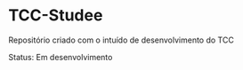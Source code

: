 # TCC-Studee
Repositório criado com o intuído de desenvolvimento do TCC  

Status: Em desenvolvimento 
